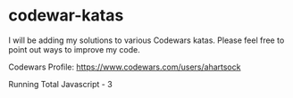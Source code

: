 # codewar-katas
I will be adding my solutions to various Codewars katas. Please feel free to point out ways to improve my code.

Codewars Profile: https://www.codewars.com/users/ahartsock

Running Total
Javascript - 3

